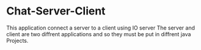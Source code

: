 # Chat-Server-Client
This application connect a server to a client using IO server
The server and client are two diffrent applications and so they must be put in diffrent java Projects.
